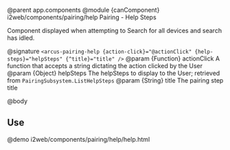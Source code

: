 @parent app.components
@module {canComponent} i2web/components/pairing/help Pairing - Help Steps

Component displayed when attempting to Search for all devices and search has idled.

@signature `<arcus-pairing-help
              {action-click}="@actionClick"
              {help-steps}="helpSteps"
              {^title}="title"
            />`
@param {Function} actionClick A function that accepts a string dictating the action
clicked by the User
@param {Object} helpSteps The helpSteps to display to the User; retrieved from
`PairingSubsystem.ListHelpSteps`
@param {String} title The pairing step title

@body

## Use

@demo i2web/components/pairing/help/help.html